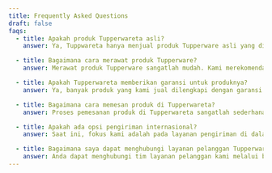 ```yaml
---
title: Frequently Asked Questions
draft: false
faqs:
  - title: Apakah produk Tupperwareta asli?
    answer: Ya, Tuppwareta hanya menjual produk Tupperware asli yang didapatkan langsung dari distributor resmi. Kami memastikan bahwa semua produk yang kami jual adalah produk berkualitas tinggi dan sesuai dengan standar Tupperware. Keaslian dan kualitas adalah prioritas utama kami, sehingga Anda dapat berbelanja dengan percaya diri, Ya, Tupperwareta hanya menjual produk Tupperware asli yang didapatkan langsung dari distributor resmi. Kami memastikan bahwa semua produk yang kami jual adalah produk berkualitas tinggi dan sesuai dengan standar Tupperware. Keaslian dan kualitas adalah prioritas utama kami, sehingga Anda dapat berbelanja dengan percaya diri.Tupperwareta hanya menjual produk Tupperware asli yang didapatkan langsung dari distributor resmi. Kami memastikan bahwa semua produk yang kami jual adalah produk berkualitas tinggi dan sesuai dengan standar Tupperware.

  - title: Bagaimana cara merawat produk Tupperware?
    answer: Merawat produk Tupperware sangatlah mudah. Kami merekomendasikan mencucinya dengan tangan menggunakan sabun lembut dan air hangat. Hindari penggunaan spons kasar atau bahan pembersih abrasif yang dapat merusak permukaan produk. Sebagian besar produk Tupperware juga aman untuk digunakan di mesin pencuci piring bagian atas rak, dan beberapa bahkan bisa digunakan di microwave, tetapi pastikan untuk memeriksa panduan perawatan masing-masing produk.Merawat produk Tupperware sangatlah mudah. Kami merekomendasikan mencucinya dengan tangan menggunakan sabun lembut dan air hangat. Hindari penggunaan spons kasar atau bahan pembersih abrasif yang dapat merusak permukaan produk. Sebagian besar produk Tupperware juga aman untuk digunakan di mesin pencuci piring bagian atas rak.

  - title: Apakah Tupperwareta memberikan garansi untuk produknya?
    answer: Ya, banyak produk yang kami jual dilengkapi dengan garansi terhadap cacat produksi. Jika Anda menemukan cacat pada produk yang Anda beli, seperti bocor atau kerusakan lain yang disebabkan oleh cacat produksi, kami akan menggantinya atau memberikan perbaikan sesuai dengan kebijakan garansi kami.Ya, banyak produk yang kami jual dilengkapi dengan garansi terhadap cacat produksi. Jika Anda menemukan cacat pada produk yang Anda beli, seperti bocor atau kerusakan lain yang disebabkan oleh cacat produksi, kami akan menggantinya.

  - title: Bagaimana cara memesan produk di Tupperwareta?
    answer: Proses pemesanan produk di Tupperwareta sangatlah sederhana. Anda dapat mengunjungi website kami untuk melihat berbagai produk yang tersedia, memilih produk yang Anda inginkan, dan menambahkannya ke keranjang belanja Anda. Lanjutkan ke proses checkout dengan mengisi informasi pengiriman dan pembayaran yang diperlukan. Jika Anda memerlukan bantuan selama proses pemesanan, tim layanan pelanggan kami siap membantu melalui telepon atau email. Lanjutkan ke proses checkout dengan mengisi informasi pengiriman dan pembayaran yang diperlukan.

  - title: Apakah ada opsi pengiriman internasional?
    answer: Saat ini, fokus kami adalah pada layanan pengiriman di dalam negeri. Untuk informasi lebih lanjut mengenai pengiriman internasional, Anda dapat menghubungi layanan pelanggan kami untuk mendapatkan arahan dan bantuan yang sesuai.Saat ini, fokus kami adalah pada layanan pengiriman di dalam negeri. Untuk informasi lebih lanjut mengenai pengiriman internasional, Anda dapat menghubungi layanan pelanggan kami untuk mendapatkan arahan dan bantuan yang sesuai.Saat ini, fokus kami adalah pada layanan pengiriman.

  - title: Bagaimana saya dapat menghubungi layanan pelanggan Tupperwareta?
    answer: Anda dapat menghubungi tim layanan pelanggan kami melalui beberapa cara. Hubungi kami langsung di nomor telepon +6285283441690 selama jam kerja kami, kirimkan pertanyaan atau permintaan Anda melalui email ke info@tupperwareta.com, atau kunjungi kantor kami di Jl. Saumata Indah, Gowa, Indonesia, untuk bertemu dengan tim layanan pelanggan kami secara langsung. Kami siap membantu Anda dengan semua pertanyaan atau kebutuhan terkait produk Tupperwareta. Anda dapat menghubungi tim layanan pelanggan kami melalui beberapa cara.
---
```

